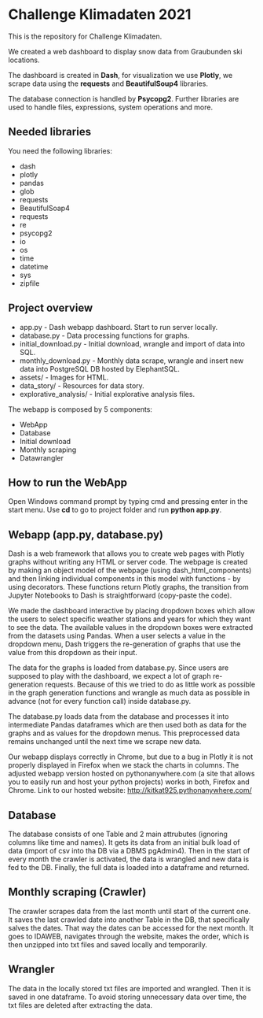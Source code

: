 # Challenge Klimadaten 2021
This is the repository for Challenge Klimadaten.

We created a web dashboard to display snow data from Graubunden ski locations.

The dashboard is created in **Dash**, for visualization we use **Plotly**, we scrape data using the **requests** and 
**BeautifulSoup4** libraries.

The database connection is handled by **Psycopg2**. Further libraries are used to handle files, expressions, system operations and more.


## Needed libraries

You need the following libraries:

- dash
- plotly
- pandas
- glob
- requests
- BeautifulSoap4
- requests
- re
- psycopg2
- io
- os
- time 
- datetime
- sys
- zipfile

## Project overview

- app.py - Dash webapp dashboard. Start to run server locally.
- database.py - Data processing functions for graphs.
- initial_download.py - Initial download, wrangle and import of data into SQL.
- monthly_download.py - Monthly data scrape, wrangle and insert new data into PostgreSQL DB hosted by ElephantSQL.
- assets/ - Images for HTML.
- data_story/ - Resources for data story.
- explorative_analysis/ - Initial explorative analysis files.

The webapp is composed by 5 components:

- WebApp
- Database
- Initial download
- Monthly scraping
- Datawrangler

## How to run the WebApp

Open Windows command prompt by typing cmd and pressing enter in the start menu.
Use **cd** to go to project folder and run **python app.py**.

## Webapp (app.py, database.py)

Dash is a web framework that allows you to create web pages with Plotly graphs without writing any HTML or server code. The webpage is created by making an object model of the webpage (using dash_html_components) and then linking individual components in this model with functions - by using decorators. These functions return Plotly graphs, the transition from Jupyter Notebooks to Dash is straightforward (copy-paste the code). 

We made the dashboard interactive by placing dropdown boxes which allow the users to select specific weather stations and years for which they want to see the data. The available values in the dropdown boxes were extracted from the datasets using Pandas. When a user selects a value in the dropdown menu, Dash triggers the re-generation of graphs that use the value from this dropdown as their input.

The data for the graphs is loaded from database.py. Since users are supposed to play with the dashboard, we expect a lot of graph re-generation requests. Because of this we tried to do as little work as possible in the graph generation functions and wrangle as much data as possible in advance (not for every function call) inside database.py.

The database.py loads data from the database and processes it into intermediate Pandas dataframes which are then used both as data for the graphs and as values for the dropdown menus. This preprocessed data remains unchanged until the next time we scrape new data.

Our webapp displays correctly in Chrome, but due to a bug in Plotly it is not properly displayed in Firefox when we stack the charts in columns. The adjusted webapp version hosted on pythonanywhere.com (a site that allows you to easily run and host your python projects) works in both, Firefox and Chrome. Link to our hosted website: http://kitkat925.pythonanywhere.com/

## Database

The database consists of one Table and 2 main attrubutes (ignoring columns like time and names). It gets its data from an initial bulk load of data (import of csv into tha DB via a DBMS pgAdmin4). Then in the start of every month the crawler is activated, the data is wrangled and new data is fed to the DB. Finally, the full data is loaded into a dataframe and returned.

## Monthly scraping (Crawler)

The crawler scrapes data from the last month until start of the current one. It saves the last crawled date into another Table in the DB, that specifically salves the dates. That way the dates can be accessed for the next month. It goes to IDAWEB, navigates through the website, makes the order, which is then unzipped into txt files and saved locally and temporarily.

## Wrangler

The data in the locally stored txt files are imported and wrangled. Then it is saved in one dataframe. To avoid storing unnecessary data over time, the txt files are deleted after extracting the data.
